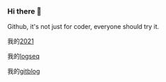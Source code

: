 ### Hi there 👋

Github, it's not just for coder, everyone should try it.

我的[2021](https://github.com/Daydog/2021)

我的[logseq](https://github.com/Daydog/logseq)

我的[gitblog](https://github.com/Daydog/gitblog)



<!--
**Daydog/Daydog** is a ✨ _special_ ✨ repository because its `README.md` (this file) appears on your GitHub profile.

Here are some ideas to get you started:

- 🔭 I’m currently working on ...
- 🌱 I’m currently learning ...
- 👯 I’m looking to collaborate on ...
- 🤔 I’m looking for help with ...
- 💬 Ask me about ...
- 📫 How to reach me: ...
- 😄 Pronouns: ...
- ⚡ Fun fact: ...
-->
